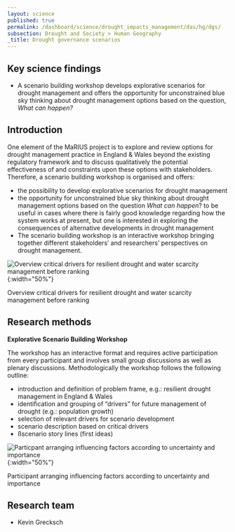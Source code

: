 ```yaml
---
layout: science
published: true
permalink: /dashboard/science/drought_impacts_management/das/hg/dgs/
subsection: Drought and Society > Human Geography
_title: Drought governance scenarios
---
```


## Key science findings

* A scenario building workshop develops explorative scenarios for drought management and offers the opportunity for unconstrained blue sky thinking about drought management options based on the question, *What can happen?*
 
## Introduction

One element of the MaRIUS project is to explore and review options for drought management practice in England & Wales beyond the existing regulatory framework and to discuss qualitatively the potential effectiveness of and constraints upon these options with stakeholders. Therefore, a scenario building workshop is organised and offers:

* the possibility to develop explorative scenarios for drought management
* the opportunity for unconstrained blue sky thinking about drought management options based on the question *What can happen*?
to be useful in cases where there is fairly good knowledge regarding how the system works at present, but one is interested in exploring the consequences of alternative developments in drought management
* The scenario building workshop is an interactive workshop bringing together different stakeholders’ and researchers’ perspectives on drought management.

![Overview critical drivers for resilient drought and water scarcity management before ranking]({{site.baseurl}}/assets/img/KevinS2.jpg){:width="50%"}

Overview critical drivers for resilient drought and water scarcity management before ranking

## Research methods

**Explorative Scenario Building Workshop**

The workshop has an interactive format and requires active participation from every participant and involves small group discussions as well as plenary discussions. Methodologically the workshop follows the following outline:

* introduction and definition of problem frame, e.g.: resilient drought management in England & Wales
* identification and grouping of “drivers” for future management of drought (e.g.: population growth)
* selection of relevant drivers for scenario development
* scenario description based on critical drivers
* ßscenario story lines (first ideas)
 
![Particpant arranging influencing factors according to uncertainty and importance]({{site.baseurl}}/assets/img/KevinS1.jpg){:width="50%"}

Participant arranging influencing factors according to uncertainty and importance

## Research team

* Kevin Grecksch
